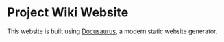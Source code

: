 # Project Wiki Website

This website is built using [Docusaurus](https://docusaurus.io/), a modern static website generator.

